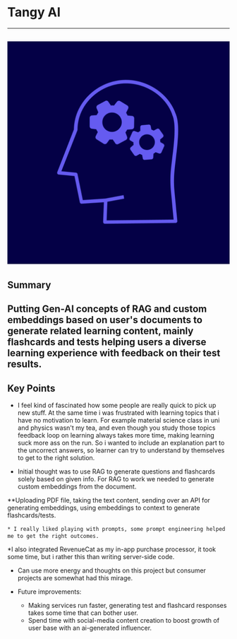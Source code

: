 # Tangy AI
------------------------------------------------------
![Main Project Image](../assets/1-tangyai-logo.png)
------------------------------------------------------
## Summary
Putting Gen-AI concepts of RAG and custom embeddings based on user's documents to generate related learning content, mainly flashcards and tests helping users a diverse learning experience with feedback on their test results. 
------------------------------------------------------
## Key Points
* I feel kind of fascinated how some people are really quick to pick up new stuff. At the same time i was frustrated with learning topics that i have no motivation to learn. For example material science class in uni and physics wasn't my tea, and even though you study those topics feedback loop on learning always takes more time, making learning suck more ass on the run. So i wanted to include an explanation part to the uncorrect answers, so learner can try to understand by themselves to get to the right solution.

* Initial thought was to use RAG to generate questions and flashcards solely based on given info. For RAG to work we needed to generate custom embeddings from the document. 

**Uploading PDF file, taking the text content, sending over an API for generating embeddings, using embeddings to context to generate flashcards/tests.

    * I really liked playing with prompts, some prompt engineering helped me to get the right outcomes.

*I also integrated RevenueCat as my in-app purchase processor, it took some time, but i rather this than writing server-side code.

* Can use more energy and thoughts on this project but consumer projects are somewhat had this mirage.

* Future improvements:
  * Making services run faster, generating test and flashcard responses takes some time that can bother user.
  * Spend time with social-media content creation to boost growth of user base with an ai-generated influencer.